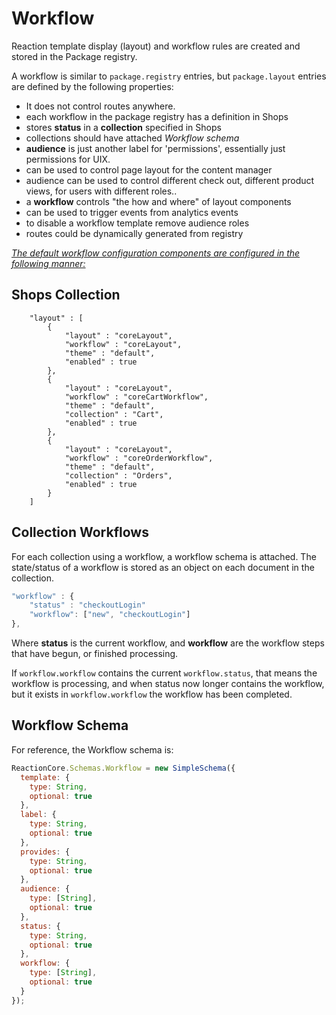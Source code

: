 # Workflow
Reaction template display (layout) and workflow rules are created and stored in the Package registry.

A workflow is similar to `package.registry` entries,  but  `package.layout` entries are defined by the following properties:
- It does not control routes anywhere.
- each workflow in the package registry has a definition in Shops
- stores **status** in a **collection** specified in Shops
- collections should have attached _Workflow schema_
- **audience** is just another label for 'permissions', essentially just permissions for UIX.
- can be used to control page layout for the content manager
- audience can be used to control different check out, different product views,  for users with different roles..
- a **workflow** controls "the how and where" of layout components
- can be used to trigger events from analytics events
- to disable a workflow template remove audience roles
- routes could be dynamically generated from registry

<u>_The default workflow configuration components are configured in the following manner:_</u>

## Shops Collection

```
    "layout" : [
        {
            "layout" : "coreLayout",
            "workflow" : "coreLayout",
            "theme" : "default",
            "enabled" : true
        },
        {
            "layout" : "coreLayout",
            "workflow" : "coreCartWorkflow",
            "theme" : "default",
            "collection" : "Cart",
            "enabled" : true
        },
        {
            "layout" : "coreLayout",
            "workflow" : "coreOrderWorkflow",
            "theme" : "default",
            "collection" : "Orders",
            "enabled" : true
        }
    ]
```

## Collection Workflows
For each collection using a workflow, a workflow schema is attached.  The state/status of a workflow is stored as an object on each document in the collection.

```javascript
"workflow" : {
    "status" : "checkoutLogin"
    "workflow": ["new", "checkoutLogin"]
},
```

Where **status** is the current workflow, and **workflow** are the workflow steps that have begun, or finished processing.

If `workflow.workflow` contains the current `workflow.status`, that means the workflow is processing, and when status now longer contains the workflow, but it exists in `workflow.workflow` the workflow has been completed.

## Workflow Schema
For reference, the Workflow schema is:

```javascript
ReactionCore.Schemas.Workflow = new SimpleSchema({
  template: {
    type: String,
    optional: true
  },
  label: {
    type: String,
    optional: true
  },
  provides: {
    type: String,
    optional: true
  },
  audience: {
    type: [String],
    optional: true
  },
  status: {
    type: String,
    optional: true
  },
  workflow: {
    type: [String],
    optional: true
  }
});
```
